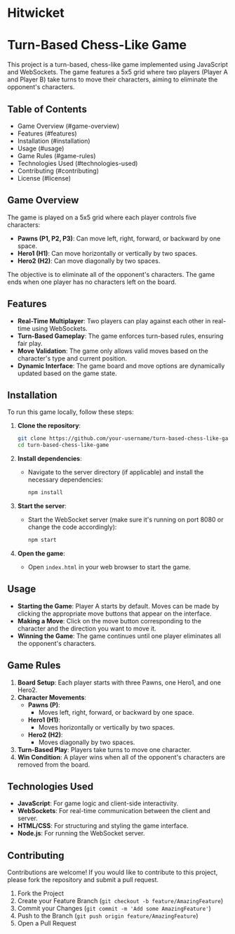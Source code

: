 # Hitwicket

# Turn-Based Chess-Like Game

This project is a turn-based, chess-like game implemented using JavaScript and WebSockets. The game features a 5x5 grid where two players (Player A and Player B) take turns to move their characters, aiming to eliminate the opponent's characters.

## Table of Contents
- Game Overview (#game-overview)
- Features (#features)
- Installation (#installation)
- Usage (#usage)
- Game Rules (#game-rules)
- Technologies Used (#technologies-used)
- Contributing (#contributing)
- License (#license)

## Game Overview

The game is played on a 5x5 grid where each player controls five characters:
- **Pawns (P1, P2, P3)**: Can move left, right, forward, or backward by one space.
- **Hero1 (H1)**: Can move horizontally or vertically by two spaces.
- **Hero2 (H2)**: Can move diagonally by two spaces.

The objective is to eliminate all of the opponent's characters. The game ends when one player has no characters left on the board.

## Features
- **Real-Time Multiplayer**: Two players can play against each other in real-time using WebSockets.
- **Turn-Based Gameplay**: The game enforces turn-based rules, ensuring fair play.
- **Move Validation**: The game only allows valid moves based on the character's type and current position.
- **Dynamic Interface**: The game board and move options are dynamically updated based on the game state.

## Installation

To run this game locally, follow these steps:

1. **Clone the repository**:
    ```bash
    git clone https://github.com/your-username/turn-based-chess-like-game.git
    cd turn-based-chess-like-game
    ```

2. **Install dependencies**:
   - Navigate to the server directory (if applicable) and install the necessary dependencies:
     ```bash
     npm install
     ```

3. **Start the server**:
   - Start the WebSocket server (make sure it's running on port 8080 or change the code accordingly):
     ```bash
     npm start
     ```

4. **Open the game**:
   - Open `index.html` in your web browser to start the game.

## Usage

- **Starting the Game**: Player A starts by default. Moves can be made by clicking the appropriate move buttons that appear on the interface.
- **Making a Move**: Click on the move button corresponding to the character and the direction you want to move it.
- **Winning the Game**: The game continues until one player eliminates all the opponent's characters.

## Game Rules

1. **Board Setup**: Each player starts with three Pawns, one Hero1, and one Hero2.
2. **Character Movements**:
    - **Pawns (P)**:
      - Moves left, right, forward, or backward by one space.
    - **Hero1 (H1)**:
      - Moves horizontally or vertically by two spaces.
    - **Hero2 (H2)**:
      - Moves diagonally by two spaces.
3. **Turn-Based Play**: Players take turns to move one character.
4. **Win Condition**: A player wins when all of the opponent's characters are removed from the board.

## Technologies Used

- **JavaScript**: For game logic and client-side interactivity.
- **WebSockets**: For real-time communication between the client and server.
- **HTML/CSS**: For structuring and styling the game interface.
- **Node.js**: For running the WebSocket server.

## Contributing

Contributions are welcome! If you would like to contribute to this project, please fork the repository and submit a pull request. 

1. Fork the Project
2. Create your Feature Branch (`git checkout -b feature/AmazingFeature`)
3. Commit your Changes (`git commit -m 'Add some AmazingFeature'`)
4. Push to the Branch (`git push origin feature/AmazingFeature`)
5. Open a Pull Request

